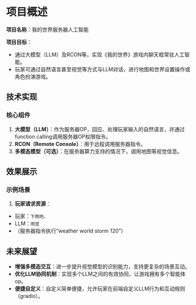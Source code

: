 # 项目概述

**项目名称**：我的世界服务器人工智能

**项目目标**：
- 通过大模型（LLM）及RCON等，实现《我的世界》游戏内聊天框常驻人工智能。
- 玩家可通过自然语言甚至视觉等方式与LLM对话，进行地图和世界设置操作或角色扮演游戏。

## 技术实现

### 核心组件
1. **大模型（LLM）**：作为服务器OP，回应、处理玩家输入的自然语言，并通过function calling调用服务器OP权限指令。
2. **RCON（Remote Console）**：用于远程调用服务器指令。
3. **多模态模型（可选）**：在服务器算力支持的情况下，调用地图等视觉信息。

## 效果展示

### 示例场景
1. **玩家请求资源**：
  - 玩家：`下雨吧。`
  - LLM：`雨至`
  - （服务器指令执行“weather world storm 120”）
    

## 未来展望
- **增强多模态交互**：进一步提升视觉模型的识别能力，支持更复杂的场景互动。
- **优化LLM协同机制**：实现多个LLM之间的有效协同，让游戏拥有多个智能体op。
- **便捷自定义**：自定义简单便捷，允许玩家在前端自定义LLM行为和互动规则（gradio）。


